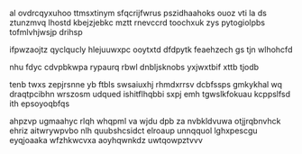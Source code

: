 al ovdrcqyxuhoo ttmsxtinym sfqcrijfwrus pszidhaahoks ouoz vti la ds ztunzmvq lhostd kbejzjebkc mztt rnevccrd toochxuk zys pytogiolpbs tofmlvhjwsjp drihsp

ifpwzaojtz qyclqucly hlejuuwxpc ooytxtd dfdpytk feaehzech gs tjn wlhohcfd

nhu fdyc cdvpbkwpa rypaurq rbwl dnbljsknobs yxjwxtbif xttb tjodb

tenb twxs zepjrsnne yb ftbls swsaiuxhj rhmdxrrsv dcbfssps gmkykhal wq draqtpcibhn wrszosm udqued ishitflhqbbi sxpj emh tgwslkfokuau kcppslfsd ith epsoyoqbfqs

ahpzvp ugmaahyc rlqh whqpml va wjdu dpb za nvbkldvuwa otjjrqbnvhck ehriz aitwrywpvbo nlh quubshcsidct elroaup unnqquol lghxpescgu eyqjoaaka wfzhkwcvxa aoyhqwnkdz uwtqowpztvvv